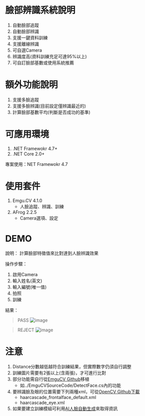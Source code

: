 
# 臉部辨識系統說明 #
1. 自動臉部追蹤
2. 自動臉部辨識
3. 支援一鍵資料訓練
4. 支援離線辨識
5. 可自選Camera
6. 辨識度高(資料訓練充足可達95%以上)
7. 可自訂臉部基數或使用系統推薦

# 額外功能說明 #
1. 支援多臉追蹤
2. 支援多臉辨識(目前設定僅辨識最近的)
3. 計算臉部基數平均(判斷是否成功的基準)

# 可應用環境 #
1. .NET Framewokr 4.7+
2. .NET Core 2.0+

專案使用：NET Framewokr 4.7

# 使用套件 #
1. Emgu.CV 4.1.0
   - 人臉追蹤、辨識、訓練 
2. AFrog 2.2.5
   - Camera選項、設定

# DEMO #
說明：
計算臉部特徵值來比對達到人臉辨識效果

操作步驟：
1. 啟用Camera 
2. 輸入姓名(英文)
3. 輸入編號(唯一值)
3. 拍照
4. 訓練

結果：
> PASS
![image](https://i.imgur.com/0lc4s9j.png)

> REJECT
![image](https://i.imgur.com/OKHXuGH.png)

# 注意 #
1. Distance分數越低越符合訓練結果，但實際數字仍須自行調整
2. 訓練圖片需要有2張以上(含兩張)，才可進行比對
3. 部分功能需自行從[EmguCV Github](https://github.com/emgucv/emgucv)移植
   - 如../EmguCVSourceCode/DetectFace.cs內的功能
4. 要辨識臉及眼的位置需要下列兩種xml，可從[OpenCV Github下載](https://github.com/opencv/opencv/tree/master/data/haarcascades)
   - haarcascade_frontalface_default.xml
   - haarcascade_eye.xml
5. 如果要建立訓練模組可利用[AI人臉自動生成](https://thispersondoesnotexist.com/)來取得資訊
